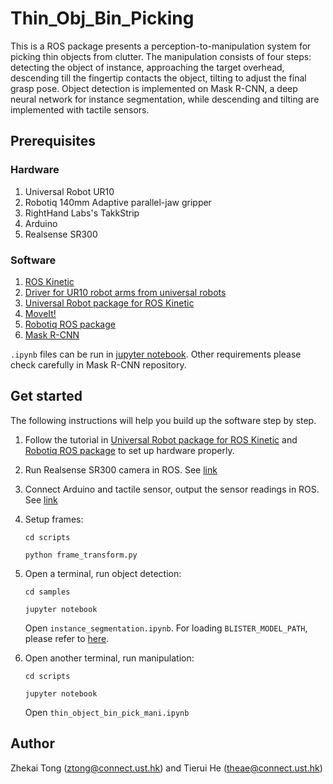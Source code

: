 # Thin_Obj_Bin_Picking
This is a ROS package presents a perception-to-manipulation system for picking thin objects from clutter. 
The manipulation consists of four steps: detecting the object of instance, approaching the target overhead, descending till the fingertip contacts the object, tilting to adjust the final grasp pose.
Object detection is implemented on Mask R-CNN, a deep neural network for instance segmentation, while descending and tilting are implemented with tactile sensors.

## Prerequisites

### Hardware
1. Universal Robot UR10
2. Robotiq 140mm Adaptive parallel-jaw gripper
3. RightHand Labs's TakkStrip
4. Arduino
5. Realsense SR300

### Software
1. [ROS Kinetic](http://wiki.ros.org/kinetic/Installation/)
2. [Driver for UR10 robot arms from universal robots](https://github.com/ThomasTimm/ur_modern_driver/)
3. [Universal Robot package for ROS Kinetic](http://wiki.ros.org/universal_robot)
4. [MoveIt!](https://moveit.ros.org/)
5. [Robotiq ROS package](http://wiki.ros.org/robotiq/)
6. [Mask R-CNN](https://github.com/matterport/Mask_RCNN)

```.ipynb```
files can be run in [jupyter notebook](https://jupyter.readthedocs.io/en/latest/install.html). Other requirements please check carefully in Mask R-CNN repository.

## Get started
The following instructions will help you build up the software step by step.

1. Follow the tutorial in [Universal Robot package for ROS Kinetic](http://wiki.ros.org/universal_robot) and [Robotiq ROS package](http://wiki.ros.org/robotiq/) to set up hardware properly.
2. Run Realsense SR300 camera in ROS. See [link](http://wiki.ros.org/RealSense)
3. Connect Arduino and tactile sensor, output the sensor readings in ROS. See [link](http://wiki.ros.org/rosserial_arduino/Tutorials)
4. Setup frames:
   ```
   cd scripts
   ```
   ```
   python frame_transform.py 
   ```
5. Open a terminal, run object detection:
   ```
   cd samples
   ```
   ```
   jupyter notebook
   ```
   Open ```instance_segmentation.ipynb```. For loading ```BLISTER_MODEL_PATH```, please refer to [here](https://hkustconnect-my.sharepoint.com/:u:/g/personal/ztong_connect_ust_hk/EQ_7Mi8_-pBCrZwDXYc21QIBEgfSpwU2K-eZ1M3d01JVcQ?e=dr3e5G).
   
6. Open another terminal, run manipulation:
   ```
   cd scripts
   ```
   ```
   jupyter notebook
   ```
   Open ```thin_object_bin_pick_mani.ipynb```

## Author
Zhekai Tong (ztong@connect.ust.hk) and Tierui He (theae@connect.ust.hk)
